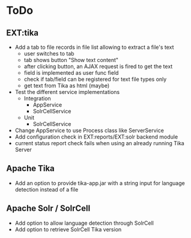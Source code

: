 
# ToDo

## EXT:tika

* Add a tab to file records in file list allowing to extract a file's text
	* user switches to tab
	* tab shows button "Show text content"
	* after clicking button, an AJAX request is fired to get the text
	* field is implemented as user func field
	* check if tab/field can be registered for text file types only
	* get text from Tika as html (maybe)
* Test the different service implementations
	* Integration
		* AppService
		* SolrCellService
	* Unit
		* SolrCellService
* Change AppService to use Process class like ServerService
* Add configuration check in EXT:reports/EXT:solr backend module
* current status report check fails when using an already running Tika Server 


## Apache Tika

* Add an option to provide tika-app.jar with a string input for
		 language detection instead of a file


## Apache Solr / SolrCell

* Add option to allow language detection through SolrCell
* Add option to retrieve SolrCell Tika version 

